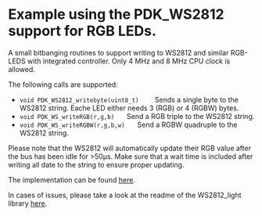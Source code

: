 # Example using the PDK_WS2812 support for RGB LEDs.

A small bitbanging routines to support writing to WS2812 and similar RGB-LEDS with integrated controller. Only 4 MHz and 8 MHz CPU clock is allowed.

The following calls are supported:

  - ```void PDK_WS2812_writebyte(uint8_t)    ``` Sends a single byte to the WS2812 string. Eache LED either needs 3 (RGB) or 4 (RGBW) bytes.
  - ```void PDK_WS_writeRGB(r,g,b)   ``` Send a RGB triple to the WS2812 string.
  - ```void PDK_WS_writeRGBW(r,g,b,w)   ``` Send a RGBW quadruple to the WS2812 string.

Please note that the WS2812 will automatically update their RGB value after the bus has been idle for >50µs. Make sure that a wait time is included after writing all date to the string to ensure proper updating.

The implementation can be found [here](../../library/PDK_WS2812.c).

In cases of issues, please take a look at the readme of the WS2812_light library [here](https://github.com/cpldcpu/light_ws2812).
